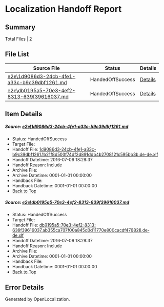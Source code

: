 # <a name='report-top'></a> Localization Handoff Report

## Summary
 Total Files | 2

## File List
 Source File | Status | Details 
 ----------- | ------ | ------- 
 [e2e\1d9086d3-24cb-4fe1-a33c-b9c39dbf1261.md](https://github.com/OpenLocalizationTestOrg/oltest/blob/379808778367559c81a8e0e2e6034cfebc374116/e2e/1d9086d3-24cb-4fe1-a33c-b9c39dbf1261.md) | HandedOffSuccess | [Details](#7db59a4302ec88a8c6c0d32f4c1bd5869a1274971)
 [e2e\db0195a5-70e3-4ef2-8313-639f39616037.md](https://github.com/OpenLocalizationTestOrg/oltest/blob/379808778367559c81a8e0e2e6034cfebc374116/e2e/db0195a5-70e3-4ef2-8313-639f39616037.md) | HandedOffSuccess | [Details](#682d8b03d136f93ab525ae1f1bda7edfb75a35682)

## Item Details
##### <a name='7db59a4302ec88a8c6c0d32f4c1bd5869a1274971'></a> Source: [e2e\1d9086d3-24cb-4fe1-a33c-b9c39dbf1261.md](https://github.com/OpenLocalizationTestOrg/oltest/blob/379808778367559c81a8e0e2e6034cfebc374116/e2e/1d9086d3-24cb-4fe1-a33c-b9c39dbf1261.md)
* Status: HandedOffSuccess
* Target File: 
* Handoff File: [1d9086d3-24cb-4fe1-a33c-b9c39dbf1261.1b21f8d500f74df2d891ddb4b2708121c595bb3b.de-de.xlf](https://github.com/OpenLocalizationTestOrg/olhandoff-e2e/blob/a6268a4ce502779b84a9f88ef44510439c1fd073/ol-handoff/OpenLocalizationTestOrg/oltest-dede-fly/ci/high/1d9086d3-24cb-4fe1-a33c-b9c39dbf1261.1b21f8d500f74df2d891ddb4b2708121c595bb3b.de-de.xlf)
* Handoff Datetime: 2016-07-09 18:28:37
* Handoff Reason: Include
* Archive File: 
* Archive Datetime: 0001-01-01 00:00:00
* Handback File: 
* Handback Datetime: 0001-01-01 00:00:00
* [Back to Top](#report-top)

##### <a name='682d8b03d136f93ab525ae1f1bda7edfb75a35682'></a> Source: [e2e\db0195a5-70e3-4ef2-8313-639f39616037.md](https://github.com/OpenLocalizationTestOrg/oltest/blob/379808778367559c81a8e0e2e6034cfebc374116/e2e/db0195a5-70e3-4ef2-8313-639f39616037.md)
* Status: HandedOffSuccess
* Target File: 
* Handoff File: [db0195a5-70e3-4ef2-8313-639f39616037.ab355ca707f00a845d0d11770e800cacdf476828.de-de.xlf](https://github.com/OpenLocalizationTestOrg/olhandoff-e2e/blob/a6268a4ce502779b84a9f88ef44510439c1fd073/ol-handoff/OpenLocalizationTestOrg/oltest-dede-fly/ci/high/db0195a5-70e3-4ef2-8313-639f39616037.ab355ca707f00a845d0d11770e800cacdf476828.de-de.xlf)
* Handoff Datetime: 2016-07-09 18:28:37
* Handoff Reason: Include
* Archive File: 
* Archive Datetime: 0001-01-01 00:00:00
* Handback File: 
* Handback Datetime: 0001-01-01 00:00:00
* [Back to Top](#report-top)


## Error Details

Generated by OpenLocalization.
